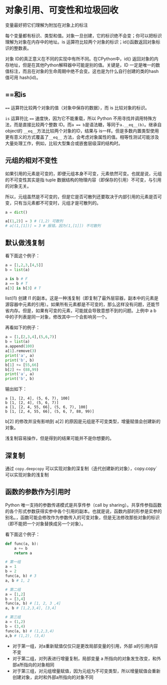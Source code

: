 # 对象引用、可变性和垃圾回收

变量最好把它们理解为附加在对象上的标注

每个变量都有标识、类型和值。对象一旦创建，它的标识绝不会变；你可以把标识理解为对象在内存中的地址。is 运算符比较两个对象的标识；id()函数返回对象标识的整数表。

对象 ID的真正意义在不同的实现中有所不同。在CPython中，id() 返回对象的内存地址，但是在其他Python解释器中可能是别的值。关键是，ID 一定是唯一的数值标注，而且在对象的生命周期中绝不会变。这也是为什么自行创建的类的hash值可用 hash(id)。

## ==和is
`==` 运算符比较两个对象的值（对象中保存的数据），而 is 比较对象的标识。

`is` 运算符比 `==` 速度快，因为它不能重载，所以 Python 不用寻找并调用特殊方法，而是直接比较两个整数 ID。而`a == b`是语法糖，等同于`a.__eq__(b)`。继承自 object的 `__eq__`方法比较两个对象的ID，结果与 is一样。但是多数内置类型使用更有意义的方式覆盖了`__eq__` 方法，会考虑对象属性的值。相等性测试可能涉及大量处理工作，例如，比较大型集合或嵌套层级深的结构时。

## 元组的相对不变性
如果引用的元素是可变的，即便元组本身不可变，元素依然可变。也就是说，元组的不可变性其实是指 tuple 数据结构的物理内容（即保存的引用）不可变，与引用的对象无关。

所以，元组虽然是不可变的，但是它是否可散列还要取决于内部引用的元素是否可变，只有当元素都不可变时，元组才是可散列的。
```python
a = dict()

a[(1,2)] = 3 # (1,2) 可散列
# a[(1,[1])] = 3 # 报错。因为(1,[1]]) 不可散列
```


## 默认做浅复制
看下面这个例子：
```python
a = [1,2,3,[4,5]]
b = list(a)

a is b # F
a == b # T
a[3] is b[3] # T
```
list(l1) 创建 l1 的副本。这是一种浅复制（即复制了最外层容器，副本中的元素是源容器中元素的引用）。如果所有元素都是不可变的，那么这样没有问题，还能节省内存。但是，如果有可变的元素，可能就会导致意想不到的问题。上例中 a b 中的子列表是同一对象，修改其中一个会影响另一个。

再看如下的例子：
```python
a = [1,[2,3,4],(5,6,7)]
b = list(a)
a.append(100)
a[1].remove(3)
print('a', a)
print('b', b)
b[1] += [55,66]
b[2] += (88,99)
print('a', a)
print('b', b)
```

输出如下：
```
a [1, [2, 4], (5, 6, 7), 100]
b [1, [2, 4], (5, 6, 7)]
a [1, [2, 4, 55, 66], (5, 6, 7), 100]
b [1, [2, 4, 55, 66], (5, 6, 7, 88, 99)]
```

b[2] 的修改并没有影响到 a[2] 的原因是元组是不可变类型，增量赋值会创建新的对象。

浅复制容易操作，但是得到的结果可能并不是你想要的。

## 深复制
通过 `copy.deepcopy` 可以实现对象的深复制（迭代创建新的对象），copy.copy` 可以实现对象的浅复制

## 函数的参数作为引用时
Python 唯一支持的参数传递模式是共享传参（call by sharing）。共享传参指函数的各个形式参数获得实参中各个引用的副本。也就是说，函数内部的形参是实参的别名。，函数可能会修改作为参数传入的可变对象，但是无法修改那些对象的标识（即不能把一个对象替换成另一个对象）。

看下面这个例子：
```python
def func(a, b):
    a += b
    return a

# 第一组
a = 1
b = 2
func(a, b) # 3
a, b # 1, 2

# 第二组
a = [1,2]
b = [3,4]
func(a, b) # [1, 2, 3 ,4]
a, b # [1,2,3,4], [3,4]

# 第三组
a = (1,2)
b = (3,4)
func(a, b) # (1,2,3,4)
a,b # (1,2), (3,4)
```

* 对于第一组，对a重新赋值仅仅只是更改局部变量的引用，外部 a的引用内容不变
* 对于第二组，对列表进行增量复制，局部变量 a 所指向的对象发生改变，和外部a所指向的对象相同
* 对于第三组，对元组增量赋值，因为元组为不可变类型，所以增量赋值会重新创建对象，此时和外部a所指向的对象不同
